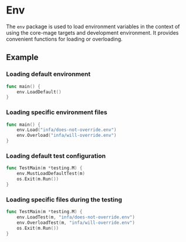 # Env
The `env` package is used to load environment variables in the context of using the core-mage targets and development environment. It provides convenient functions for loading or overloading.

## Example

### Loading default environment

```go
func main() {
    env.LoadDefault()
}
```

### Loading specific environment files

```go
func main() {
    env.Load("infa/does-not-override.env")
    env.Overload("infa/will-override.env")
}
```

### Loading default test configuration

```go
func TestMain(m *testing.M) {
	env.MustLoadDefaultTest(m)
	os.Exit(m.Run())
}
```

### Loading specific files during the testing

```go
func TestMain(m *testing.M) {
    env.LoadTest(m, "infa/does-not-override.env")
    env.OverloadTest(m, "infa/will-override.env")
    os.Exit(m.Run())
}
```
